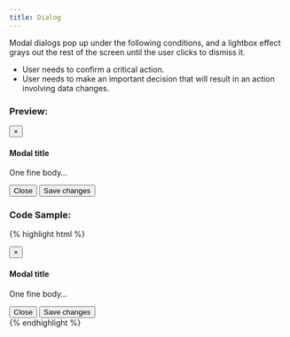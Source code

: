 ```yaml
---
title: Dialog
---
```


Modal dialogs pop up under the following conditions, and a lightbox effect grays out the rest of the screen until the user clicks to dismiss it.

* User needs to confirm a critical action.
* User needs to make an important decision that will result in an action involving data changes.

### Preview:

<div class="modal fade bh--modal-example">
	<div class="modal-dialog">
		<div class="modal-content">
			<div class="modal-header">
				<button type="button" class="close" data-dismiss="modal" aria-label="Close"><span aria-hidden="true">&times;</span></button>
				<h4 class="modal-title">Modal title</h4>
			</div>
			<div class="modal-body">
				<p>One fine body&hellip;</p>
			</div>
			<div class="modal-footer">
				<button type="button" class="btn btn-default" data-dismiss="modal">Close</button>
				<button type="button" class="btn btn-primary">Save changes</button>
			</div>
		</div><!-- /.modal-content -->
	</div><!-- /.modal-dialog -->
</div><!-- /.modal -->

### Code Sample:

{% highlight html %}
<!-- Sample Modal -->
<div class="modal fade">
	<div class="modal-dialog">
		<div class="modal-content">
			<div class="modal-header">
				<button type="button" class="close" data-dismiss="modal" aria-label="Close"><span aria-hidden="true">&times;</span></button>
				<h4 class="modal-title">Modal title</h4>
			</div>
			<div class="modal-body">
				<p>One fine body&hellip;</p>
			</div>
			<div class="modal-footer">
				<button type="button" class="btn btn-default" data-dismiss="modal">Close</button>
				<button type="button" class="btn btn-primary">Save changes</button>
			</div>
		</div><!-- /.modal-content -->
	</div><!-- /.modal-dialog -->
</div><!-- /.modal -->
{% endhighlight %}
